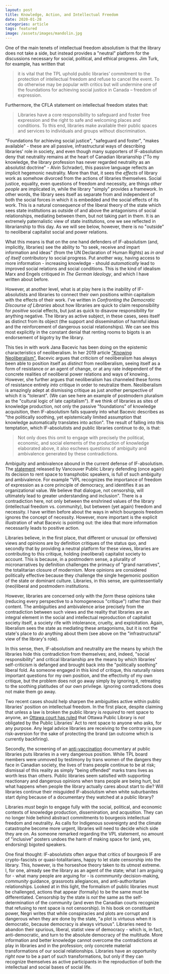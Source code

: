 ```yaml
---
layout: post
title: Knowledge, Action, and Intellectual Freedom
date: 2020-01-28
categories: article
tags: featured
image: /assets/images/mandolin.jpg
---
```


One of the main tenets of intellectual freedom absolutism is that the
library does not take a side, but instead provides a "neutral" platform
for the discussions necessary for social, political, and ethical
progress. Jim Turk, for example, has written that 

> it is vital that the TPL uphold public libraries’ commitment to the
> protection of intellectual freedom and refuse to cancel the event. To
> do otherwise may be popular with critics but will undermine one of the
> foundations for achieving social justice in Canada – freedom of
> expression.

Furthermore, the CFLA statement on intellectual freedom states that:

>Libraries have a core responsibility to safeguard and foster free expression and the right to safe and welcoming places and conditions. To this end, libraries make available their public spaces and services to individuals and groups without discrimination. 

"Foundations for achieving social justice", "safeguard and foster",
"makes available" - these are all passive, infrastructural ways of
describing libraries' role in society, and even though many supporters
of IF-absolutism deny that
neutrality remains at the heart of Canadian librarianship ("To my
knowledge, the library profession has never regarded neutrality as an
absolutist doctrine" - Alvin Schrader), this
passive language reflects an implicit hegemonic neutrality. More than
that, it sees the *effects* of library work as somehow divorced from the
actions of libraries themselves. Social justice, equality, even
questions of freedom and necessity, are things *other people* are
implicated in, while the library "simply" provides a framework. In
other words, the library sees itself as separate from and independent of
both the social forces in which it is embedded and the social effects of
its work. This is a natural consequence of the liberal theory of the
state which sees state institutions as outside of and above the
antagonisms of social relationships, mediating between them, but not
taking part in them. It is an extremely paternalistic view of state
institutions, one we see reflected in librarianship to this day. As we
will see below, however, there is no "outside" to neoliberal capitalist
social and power relations.

What this means is that on the one hand defenders of IF-absolutism (and,
implicitly, libraries) see the ability to "to
seek, receive and impart information and ideas" (from the UN Declaration
of Human Rights) as *in and of itself*
contributory to social progress. Put another way, having access to more
information - increasing knowledge - should *automatically* lead to
improved social relations and social conditions. This is the kind of
idealism Marx and Engels critiqued in *The German Ideology*, and which I
have written about before.

However, at another level, what is at play here is the inability of
IF-absolutists and libraries to connect their own positions within
capitalism with the effects of their work. I've written in *Confronting
the Democratic Discourse of Libraries* about how libraries are quick to
claim responsibility for *positive* social effects, but just as quick to
disavow responsibility for anything negative. The library as active
subject, in these cases, sees itself as distinct from its object (the
support and dissemination of harmful ideas and the reinforcement of
dangerous social relationships). We can see this most explicitly in the
constant denial that renting rooms to bigots is an endorsement of
bigotry by the library. 

This ties in with work Jana Bacevic has been doing on the epistemic
characteristics of neoliberalism. In her 2019 article ["Knowing
Neoliberalism"](https://doi.org/10.1080/02691728.2019.1638990), Bacevic
argues that *criticism* of neoliberalism has always been able to position
itself as *distinct* from neoliberalism, seeing itself as a form of
resistance or an agent of change, or at any rate independent of the
concrete realities of neoliberal power relations and ways of knowing.. However, she further argues that
neoliberalism has channeled these forms of resistance entirely *into* critique
in order to neutralize them. Neoliberalism is amazingly adept at
dismissing critique as just another perspective of which it is
"tolerant". (We can see here an example of postmodern pluralism as the
"cultural logic of late capitalism"). If we think of libraries as sites of
knowledge production, not only the passive "foundations" of knowledge
acquisition, then IF-absolutism falls squarely into what Bacevic
describes as "the politically soothing, yet epistemically limited
assumption that knowledge automatically translates into action". The
result of falling into this temptation, which IF-absolutists and public
libraries continue to do, is that:

>Not only does this omit to engage with precisely the political,
>economic, and social elements of the production of knowledge elaborated
>above, it also eschews questions of ambiguity and ambivalence generated
>by these contradictions.

Ambiguity and ambivalence abound in the current defense of
IF-absolutism. The
[statement](https://www.vpl.ca/statement-on-gidyvr-event) released by
Vancouver Public Library defending (once again) its decision to rent
space to transphobic speakers, is full of such ambiguity and
ambivalence. For example "VPL recognizes the importance of freedom
of expression as a core principle of democracy, and identifies it as an
organizational value. We believe that dialogue, not censorship, will
ultimately lead to greater understanding and inclusion". There is a
contradiction here, not only between the enshrined values of the
library (intellectual freedom vs. community), but between (yet again) freedom and necessity. I have written
before about the ways in which bourgeois freedom ignores the concept of
necessity. However, more important is the explicit illustration of what
Bacevic is pointing out: the idea that more information necessarily
leads to positive action.

Libraries believe, in the first place, that different or unusual (or
offensive) views and opinions are by definition critiques of the status
quo, and secondly that by providing a neutral platform for these views,
libraries are contributing to this critique, holding (neoliberal)
capitalist society to account. This is because, in a postmodern sense,
a plurality of micronarratives by definition challenges the primacy of
"grand narratives", the totalitarian closure of modernism. More opinions
are considered politically effective because they challenge the single
hegemonic position of the state or dominant culture. Libraries, in this
sense, are quintessentially (neo)liberal and postmodern institutions. 

However, libraries are concerned only with the *form*
these opinions take (reducing every perspective to a homogeneous "critique") rather than their content. The ambiguities and ambivalence arise
precisely from the contradiction between such views and the reality that
libraries are an integral element in the social and intellectual
reproduction of capitalist society itself, a society rife with
intolerance, cruelty, and exploitation. Again, liberalism sees the state
as mediating these antagonisms, but it is not the state's place to *do*
anything about them (see above on the "infrastructural" view of the
library's role). 

In this sense, then, IF-absolutism and neutrality
are the means by which the libraries hide this contradiction from
themselves; and, indeed, "social responsibility" and critical librarianship are the
means by which libraries' self-criticism is defanged and brought back
into the "politically soothing" liberal fold. As someone engaged in this
kind of critique, this naturally raises important questions for my own
position, and the effectivity of my own critique, but the problem does
not go away simply by ignoring it, retreating to the soothing platitudes
of our own privilege. Ignoring contradictions does not make them go
away.

Two recent cases should help sharpen the ambiguities active within
public libraries' position on intellectual freedom. In the first place,
despite claiming that unless a law is broken the public library is
*required* to rent space to anyone, an [Ottawa court has
ruled](https://ottawacitizen.com/news/local-news/court-upholds-librarys-decision-to-cancel-screening-of-controversial-film) that
Ottawa Public Library is *not* obligated by the Public Libraries' Act
to rent space to anyone who asks, for any purpose. Any legal advice
libraries are receiving to the contrary is pure risk-aversion for the
sake of protecting the brand (an outcome which is currently backfiring).

Secondly, the screening of an
[anti-vaccination](https://www.cbc.ca/news/canada/edmonton/anti-vaxx-documentary-misinformation-alberta-1.5442573)
documentary at public libraries puts libraries in a very dangerous
position. While TPL board members were unmoved by testimony by
trans women of the dangers they face in Canadian society, the lives of
trans people continue to be at risk; dismissal of this reality as simply "being offended" marks trans lives as worth less than others. Public libraries seem satisfied with
supporting reactionary and dangerous opinions when trans people are
being hurt, but what happens when people the library actually cares
about start to die? Will libraries continue their misguided
IF-absolutism when white suburbanites start dying because of a
documentary they watched at a public library?

Libraries *must* begin to engage fully with the social,
political, and economic contexts of knowledge production, dissemination,
and acqusition. They can no longer hide behind abstract commitments to
bourgeois intellectual freedom and neutrality. As calls for Indigenous
sovereignty and the climate catastrophe become more urgent, libraries
will need to decide which side they are on. As someone remarked
regarding the VPL statement, no amount of "inclusive" posters undoes the
harm of making space for (and, yes, endorsing) bigoted speakers.

One final thought: IF-absolutists often argue that critics of bourgeois
IF are crypto-fascists or quasi-totalitarians, happy to let state
censorship into the library. This, however, is the horseshoe theory
taken to its utmost extreme. I, for one, already see the library as an agent of
the state; what I am arguing for - what many people are arguing for - is *commmunity* decision-making,
*community* guidance, grassroots allegiances, and anti-authoritarian
relationships. Looked at in this light, the formalism of public
libraries must be challenged, actions that appear (formally) to be the
same must be differentiated. Censorship by the state is *not*
the same as the self-determination of the community (and even the
Canadian courts recognize that refusing to rent space is not
censorship). In his book on constituent power, Negri writes that while
conspiracies and plots are corrupt and dangerous when they are done by
the state, "a plot is virtuous when it is democratic, because democracy
is always virtuous". Libraries need to abandon their spurious, liberal,
statist view of democracy - which is, in fact, anti-democratic, and turn to the absolute democracy of the
multitude. More information and better knowledge cannot overcome the
contradictions at play in libraries and in the profession; only concrete
material transformations of our social relationships. Libraries have an
opportunity *right now* to be a part of such transformations, but only
if they can recognize themselves as active participants in the
reproduction of both the intellectual and social bases of social life.
